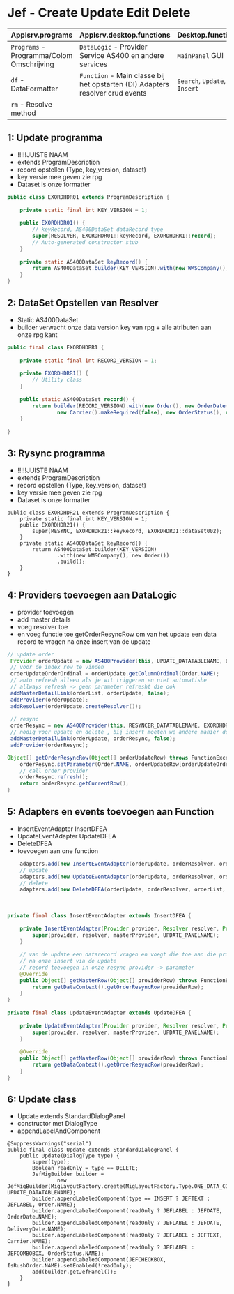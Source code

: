 # Jef -  Create Update Edit Delete

| Applsrv.programs                          | Applsrv.desktop.functions                                    | Desktop.functions             | Common             |
| ----------------------------------------- | ------------------------------------------------------------ | ----------------------------- | ------------------ |
| `Programs` - Programma/Colom Omschrijving | `DataLogic` - Provider Service AS400 en andere services      | `MainPanel` GUI               | `Constante`        |
| `df` - DataFormatter                      | `Function` - Main classe bij het opstarten (DI) Adapters resolver crud events | `Search`, `Update`,  `Insert` | `Attribute`        |
| `rm` - Resolve method                     |                                                              |                               | `TranslationTable` |

## 

## 1: Update programma

- !!!!!JUISTE NAAM
- extends ProgramDescription
- record opstellen (Type, key_version, dataset)
- key versie mee geven zie rpg
- Dataset is onze formatter

```java
public class EXORDHDR01 extends ProgramDescription {
 
    private static final int KEY_VERSION = 1;
 
    public EXORDHDR01() {
        // keyRecord, AS400DataSet dataRecord type
        super(RESOLVER, EXORDHDR01::keyRecord, EXORDHDRR1::record);
        // Auto-generated constructor stub
    }
 
    private static AS400DataSet keyRecord() {
        return AS400DataSet.builder(KEY_VERSION).with(new WMSCompany(), new Order()).build(); 
    }
}
```

## 2: DataSet Opstellen van Resolver

- Static AS400DataSet 
- builder verwacht onze data version key van rpg + alle atributen aan onze rpg kant

```java
public final class EXORDHDRR1 {
 
    private static final int RECORD_VERSION = 1;
 
    private EXORDHDRR1() {
        // Utility class
    }
 
    public static AS400DataSet record() {
        return builder(RECORD_VERSION).with(new Order(), new OrderDate(), new DeliveryDate(),
                new Carrier().makeRequired(false), new OrderStatus(), new IsRushOrder()).build();
    }
 
}
```

## 3: Rysync programma

- !!!!!JUISTE NAAM
- extends ProgramDescription
- record opstellen (Type, key_version, dataset)
- key versie mee geven zie rpg
- Dataset is onze formatter

```
public class EXORDHDR21 extends ProgramDescription {
    private static final int KEY_VERSION = 1;
    public EXORDHDR21() {
        super(RESYNC, EXORDHDR21::keyRecord, EXORDHDRD1::dataSet002);
    }
    private static AS400DataSet keyRecord() {
        return AS400DataSet.builder(KEY_VERSION)
                .with(new WMSCompany(), new Order())
                .build();
    }
}
```

## 4: Providers toevoegen aan DataLogic

- provider toevoegen
- add master details
- voeg resolver toe
- en voeg functie toe getOrderResyncRow
	om van het update een data record te vragen  na onze insert van de update

```java
// update order
 Provider orderUpdate = new AS400Provider(this, UPDATE_DATATABLENAME, EXORDHDR01.class);
 // voor de index row te vinden
 orderUpdateOrderOrdinal = orderUpdate.getColumnOrdinal(Order.NAME);
 // auto refresh alleen als je wit triggeren en niet automatishe
 // allways refresh -> geen parameter refresht die ook
 addMasterDetailLink(orderList, orderUpdate, false);
 addProvider(orderUpdate);
 addResolver(orderUpdate.createResolver());
 
 // resync
 orderResync = new AS400Provider(this, RESYNCER_DATATABLENAME, EXORDHDR21.class);
 // nodig voor update en delete , bij insert moeten we andere manier doen
 addMasterDetailLink(orderUpdate, orderResync, false);
 addProvider(orderResync);
```

```java
Object[] getOrderResyncRow(Object[] orderUpdateRow) throws FunctionException {
    orderResync.setParameter(Order.NAME, orderUpdateRow[orderUpdateOrderOrdinal]);
    // call order provider
    orderResync.refresh();
    return orderResync.getCurrentRow();
}
```

## 5: Adapters en events toevoegen aan Function

- InsertEventAdapter InsertDFEA
- UpdateEventAdapter UpdateDFEA
- DeleteDFEA
- toevoegen aan one function

```java
    adapters.add(new InsertEventAdapter(orderUpdate, orderResolver, orderList));
    // update
    adapters.add(new UpdateEventAdapter(orderUpdate, orderResolver, orderList));
    // delete
    adapters.add(new DeleteDFEA(orderUpdate, orderResolver, orderList, deriveUIName(UPDATE_PANELNAME)));
 
 
 
private final class InsertEventAdapter extends InsertDFEA {
 
    private InsertEventAdapter(Provider provider, Resolver resolver, Provider masterProvider) {
        super(provider, resolver, masterProvider, UPDATE_PANELNAME);
    }
 
    // van de update een datarecord vragen en voegt die toe aan die provider
    // na onze insert via de update
    // record toevoegen in onze resync provider -> parameter
    @Override
    public Object[] getMasterRow(Object[] providerRow) throws FunctionException {
        return getDataContext().getOrderResyncRow(providerRow);
    }
}
 
private final class UpdateEventAdapter extends UpdateDFEA {
 
    private UpdateEventAdapter(Provider provider, Resolver resolver, Provider masterProvider) {
        super(provider, resolver, masterProvider, UPDATE_PANELNAME);
    }
 
    @Override
    public Object[] getMasterRow(Object[] providerRow) throws FunctionException {
        return getDataContext().getOrderResyncRow(providerRow);
    }
}
```

## 6: Update class 

- Update extends StandardDialogPanel
- constructor met DialogType
- appendLabelAndComponent

```
@SuppressWarnings("serial")
public final class Update extends StandardDialogPanel {
    public Update(DialogType type) {
        super(type);
        Boolean readOnly = type == DELETE;
        JefMigBuilder builder =
                new JefMigBuilder(MigLayoutFactory.create(MigLayoutFactory.Type.ONE_DATA_COLUMN), UPDATE_DATATABLENAME);
        builder.appendLabeledComponent(type == INSERT ? JEFTEXT : JEFLABEL, Order.NAME);
        builder.appendLabeledComponent(readOnly ? JEFLABEL : JEFDATE, OrderDate.NAME);
        builder.appendLabeledComponent(readOnly ? JEFLABEL : JEFDATE, DeliveryDate.NAME);
        builder.appendLabeledComponent(readOnly ? JEFLABEL : JEFTEXT, Carrier.NAME);
        builder.appendLabeledComponent(readOnly ? JEFLABEL : JEFCOMBOBOX, OrderStatus.NAME);
        builder.appendLabeledComponent(JEFCHECKBOX, IsRushOrder.NAME).setEnabled(!readOnly);
        add(builder.getJefPanel());
    }
}
```

